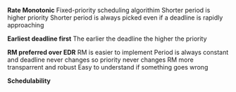 **Rate Monotonic**
Fixed-priority scheduling algorithim
Shorter period is higher priority
    Shorter period is always picked even if a deadline is rapidly approaching

**Earliest deadline first**
The earlier the deadline the higher the priority


**RM preferred over EDR**
RM is easier to implement 
    Period is always constant and deadline never changes so priority never changes
RM more transparrent and robust
Easy to understand if something goes wrong


**Schedulability**
